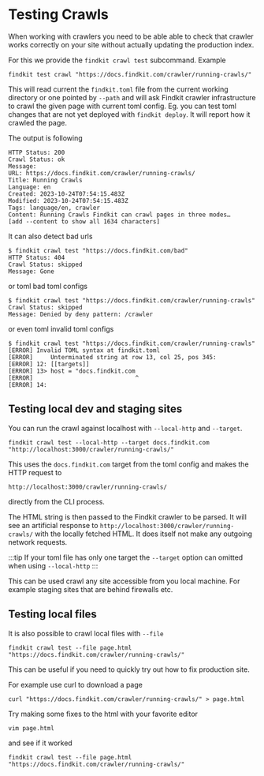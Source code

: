 # Testing Crawls

When working with crawlers you need to be able able to check that crawler works
correctly on your site without actually updating the production index.

For this we provide the `findkit crawl test` subcommand. Example

```
findkit test crawl "https://docs.findkit.com/crawler/running-crawls/"
```

This will read current the `findkit.toml` file from the current working
directory or one pointed by `--path` and will ask Findkit crawler
infrastructure to crawl the given page with current toml config. Eg. you can
test toml changes that are not yet deployed with `findkit deploy`. It will report
how it crawled the page.

The output is following

```
HTTP Status: 200
Crawl Status: ok
Message:
URL: https://docs.findkit.com/crawler/running-crawls/
Title: Running Crawls
Language: en
Created: 2023-10-24T07:54:15.483Z
Modified: 2023-10-24T07:54:15.483Z
Tags: language/en, crawler
Content: Running Crawls Findkit can crawl pages in three modes…
[add --content to show all 1634 characters]
```

It can also detect bad urls

```
$ findkit crawl test "https://docs.findkit.com/bad"
HTTP Status: 404
Crawl Status: skipped
Message: Gone
```

or toml bad toml configs

```
$ findkit crawl test "https://docs.findkit.com/crawler/running-crawls"
Crawl Status: skipped
Message: Denied by deny pattern: /crawler
```

or even toml invalid toml configs

```
$ findkit crawl test "https://docs.findkit.com/crawler/running-crawls"
[ERROR] Invalid TOML syntax at findkit.toml
[ERROR]     Unterminated string at row 13, col 25, pos 345:
[ERROR] 12: [[targets]]
[ERROR] 13> host = "docs.findkit.com
[ERROR]                             ^
[ERROR] 14:
```

## Testing local dev and staging sites

You can run the crawl against localhost with `--local-http` and `--target`.

```
findkit crawl test --local-http --target docs.findkit.com "http://localhost:3000/crawler/running-crawls/"
```

This uses the `docs.findkit.com` target from the toml config and makes the HTTP request to

```
http://localhost:3000/crawler/running-crawls/
```

directly from the CLI process.

The HTML string is then passed to the Findkit crawler to be parsed. It will see
an artificial response to `http://localhost:3000/crawler/running-crawls/` with
the locally fetched HTML. It does itself not make any outgoing network
requests.

:::tip
If your toml file has only one target the `--target` option can omitted when
using `--local-http`
:::

This can be used crawl any site accessible from you local machine. For example
staging sites that are behind firewalls etc.

## Testing local files

It is also possible to crawl local files with `--file`

```
findkit crawl test --file page.html "https://docs.findkit.com/crawler/running-crawls/"
```

This can be useful if you need to quickly try out how to fix production site.

For example use curl to download a page

```
curl "https://docs.findkit.com/crawler/running-crawls/" > page.html
```

Try making some fixes to the html with your favorite editor

```
vim page.html
```

and see if it worked

```
findkit crawl test --file page.html "https://docs.findkit.com/crawler/running-crawls/"
```
